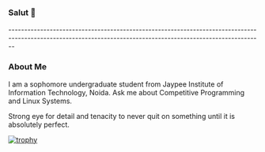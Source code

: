 <h3>Salut 👀</h3>
--------------------------------------------------------------------------------------------------------------------------------------------------------------

<h3> About Me </h3>
I am a sophomore undergraduate student from Jaypee Institute of Information Technology, Noida.
Ask me about Competitive Programming and Linux Systems.

Strong eye for detail and tenacity to never quit on something until it is absolutely perfect.

[![trophy](https://github-profile-trophy.vercel.app/?username=bhavyawig)](https://github.com/ryo-ma/github-profile-trophy)

